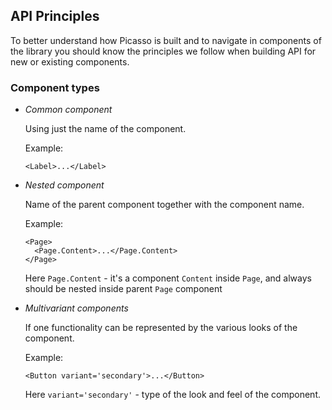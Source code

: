 <div style="max-width: 800px;">

## API Principles

To better understand how Picasso is built and to navigate in
components of the library you should know the principles we follow
when building API for new or existing components.

### Component types

- _Common component_

  Using just the name of the component.

  Example:

  ```
  <Label>...</Label>
  ```

- _Nested component_

  Name of the parent component together with the component name.

  Example:

  ```
  <Page>
    <Page.Content>...</Page.Content>
  </Page>
  ```

  Here `Page.Content` - it's a component `Content` inside `Page`, and always should be nested inside parent `Page` component

- _Multivariant components_

  If one functionality can be represented by the various looks of the component.

  Example:

  ```
  <Button variant='secondary'>...</Button>
  ```

  Here `variant='secondary'` - type of the look and feel of the component.

</div>
